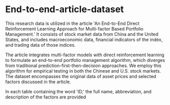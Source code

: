 # End-to-end-article-dataset
This research data is utilized in the article 'An End-to-End Direct Reinforcement Learning Approach for Multi-factor Based Portfolio Management.' It consists of stock market data from China and the United States, and includes macroeconomic data, financial indicators of the index, and trading data of those indices.

The article integrates multi-factor models with direct reinforcement learning to formulate an end-to-end portfolio management algorithm, which diverges from traditional prediction-first-then-decision approaches. We employ this algorithm for empirical testing in both the Chinese and U.S. stock markets. The dataset encompasses the original data of asset prices and selected factors discussed in the article.

In each table containing the word 'ID,' the full name, abbreviation, and description of the factors are provided
